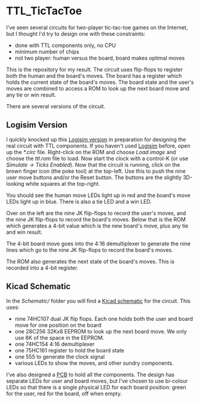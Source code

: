 # TTL_TicTacToe

I've seen several circuits for two-player tic-tac-toe games on the Internet,
but I thought I'd try to design one with these constraints:

 + done with TTL components only, no CPU
 + minimum number of chips
 + not two player: human versus the board, board makes optimal moves

This is the repository for my result. The circuit uses flip-flops to
register both the human and the board's moves. The board has a register
which holds the current state of the board's moves. The board state and
the user's moves are combined to access a ROM to look up the next board move
and any tie or win result.

There are several versions of the circuit.

## Logisim Version

I quickly knocked up this [Logisim version](ttt_wkt.circ) in preparation for
designing the real circuit with TTL components. If you haven't used
[Logisim](http://www.cburch.com/logisim/) before, open up the _*.circ_
file. Right-click on the ROM and choose *Load image* and choose the
_ttl.rom_ file to load. Now start the clock with a control-K (or use
_Simulate -> Ticks Enabled_). Now that the circuit is running, click on
the brown finger icon (the poke tool) at the top-left. Use this to push
the nine user move buttons and/or the Reset button. The buttons are the
slightly 3D-looking white squares at the top-right.

You should see the human move LEDs light up in red and the board's move
LEDs light up in blue. There is also a tie LED and a win LED.

Over on the left are the nine JK flip-flops to record the user's moves,
and the nine JK flip-flops to record the board's moves. Below that is
the ROM which generates a 4-bit value which is the new board's move,
plus any tie and win result.

The 4-bit board move goes into the 4:16 demultiplexer to generate the nine
lines which go to the nine JK flip-flops to record the board's moves.

The ROM also generates the next state of the board's moves. This is
recorded into a 4-bit register.

## Kicad Schematic

In the _Schematic/_ folder you will find a
[Kicad schematic](Schematic/schematic.pdf) for the circuit. This uses:

 + nine 74HC107 dual JK flip flops. Each one holds both the user and board
   move for one position on the board
 + one 28C256 32Kx8 EEPROM to look up the next board move. We only use
   8K of the space in the EEPROM.
 + one 74HC154 4:16 demultiplexer
 + one 75HC161 register to hold the board state
 + one 555 to generate the clock signal
 + various LEDs to show the moves, and other sundry components.

I've also designed a [PCB](Figs/pcb1.jpg) to hold all the components.
The design has separate LEDs for user and board moves, but I've chosen to use
bi-colour LEDs so that there is a single physical LED for each board position:
green for the user, red for the board, off when empty.
